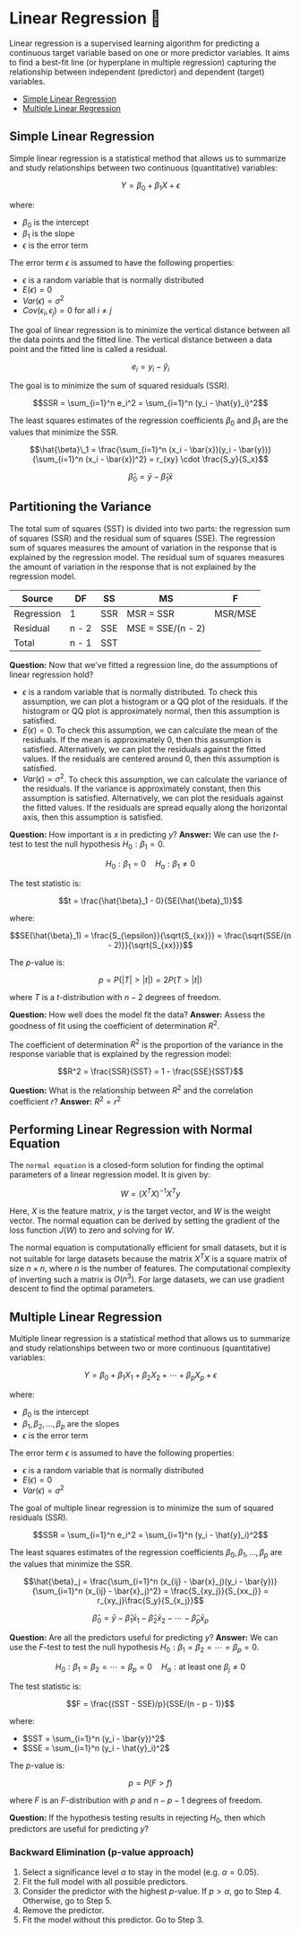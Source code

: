 # Linear Regression :leaves:
Linear regression is a supervised learning algorithm for predicting a continuous target variable based on one or more predictor variables. It aims to find a best-fit line (or hyperplane in multiple regression) capturing the relationship between independent (predictor) and dependent (target) variables.

- [Simple Linear Regression](#simple-linear-regression)
- [Multiple Linear Regression](#multiple-linear-regression)

## Simple Linear Regression
Simple linear regression is a statistical method that allows us to summarize and study relationships between two continuous (quantitative) variables:

$$Y = \beta_0 + \beta_1X + \epsilon$$

where:
- $\beta_0$ is the intercept
- $\beta_1$ is the slope
- $\epsilon$ is the error term

The error term $\epsilon$ is assumed to have the following properties:
- $\epsilon$ is a random variable that is normally distributed
- $E(\epsilon) = 0$
- $Var(\epsilon) = \sigma^2$
- $Cov(\epsilon_i, \epsilon_j) = 0$ for all $i \neq j$

The goal of linear regression is to minimize the vertical distance between all the data points and the fitted line. The vertical distance between a data point and the fitted line is called a residual.

$$e_i = y_i - \hat{y}_i$$

The goal is to minimize the sum of squared residuals (SSR).

$$SSR = \sum_{i=1}^n e_i^2 = \sum_{i=1}^n (y_i - \hat{y}_i)^2$$

The least squares estimates of the regression coefficients $\beta_0$ and $\beta_1$ are the values that minimize the SSR.

$$\hat{\beta}\_1 = \frac{\sum_{i=1}^n (x_i - \bar{x})(y_i - \bar{y})}{\sum_{i=1}^n (x_i - \bar{x})^2} = r_{xy} \cdot \frac{S_y}{S_x}$$

$$\hat{\beta}_0 = \bar{y} - \hat{\beta}_1\bar{x}$$

## Partitioning the Variance
The total sum of squares (SST) is divided into two parts: the regression sum of squares (SSR) and the residual sum of squares (SSE). The regression sum of squares measures the amount of variation in the response that is explained by the regression model. The residual sum of squares measures the amount of variation in the response that is not explained by the regression model.

| Source | DF | SS | MS | F |
| --- | --- | --- | --- | --- |
| Regression | 1 | SSR | MSR = SSR | MSR/MSE |
| Residual | n - 2 | SSE | MSE = SSE/(n - 2) | |
| Total | n - 1 | SST | | |

**Question:** Now that we've fitted a regression line, do the assumptions of linear regression hold?
- $\epsilon$ is a random variable that is normally distributed. To check this assumption, we can plot a histogram or a QQ plot of the residuals. If the histogram or QQ plot is approximately normal, then this assumption is satisfied.
- $E(\epsilon) = 0$. To check this assumption, we can calculate the mean of the residuals. If the mean is approximately 0, then this assumption is satisfied. Alternatively, we can plot the residuals against the fitted values. If the residuals are centered around 0, then this assumption is satisfied.
- $Var(\epsilon) = \sigma^2$. To check this assumption, we can calculate the variance of the residuals. If the variance is approximately constant, then this assumption is satisfied. Alternatively, we can plot the residuals against the fitted values. If the residuals are spread equally along the horizontal axis, then this assumption is satisfied.

**Question:** How important is $x$ in predicting $y$?
**Answer:** We can use the $t$-test to test the null hypothesis $H_0: \beta_1 = 0$.

$$H_0: \beta_1 = 0 \quad H_a: \beta_1 \neq 0$$

The test statistic is:

$$t = \frac{\hat{\beta}_1 - 0}{SE(\hat{\beta}_1)}$$

where:

$$SE(\hat{\beta}_1) = \frac{S_{\epsilon}}{\sqrt{S_{xx}}} = \frac{\sqrt{SSE/(n - 2)}}{\sqrt{S_{xx}}}$$

The $p$-value is:

$$p = P(|T| > |t|) = 2P(T > |t|)$$

where $T$ is a $t$-distribution with $n - 2$ degrees of freedom.

**Question:** How well does the model fit the data?
**Answer:** Assess the goodness of fit using the coefficient of determination $R^2$.

The coefficient of determination $R^2$ is the proportion of the variance in the response variable that is explained by the regression model:

$$R^2 = \frac{SSR}{SST} = 1 - \frac{SSE}{SST}$$

**Question:** What is the relationship between $R^2$ and the correlation coefficient $r$?
**Answer:** $R^2 = r^2$

## Performing Linear Regression with Normal Equation
The `normal equation` is a closed-form solution for finding the optimal parameters of a linear regression model. It is given by:

$$W = (X^T X)^{-1} X^T y$$

Here, $X$ is the feature matrix, $y$ is the target vector, and $W$ is the weight vector. The normal equation can be derived by setting the gradient of the loss function $J(W)$ to zero and solving for $W$.

The normal equation is computationally efficient for small datasets, but it is not suitable for large datasets because the matrix $X^T X$ is a square matrix of size $n \times n$, where $n$ is the number of features. The computational complexity of inverting such a matrix is $O(n^3)$. For large datasets, we can use gradient descent to find the optimal parameters.

## Multiple Linear Regression
Multiple linear regression is a statistical method that allows us to summarize and study relationships between two or more continuous (quantitative) variables:

$$Y = \beta_0 + \beta_1X_1 + \beta_2X_2 + \cdots + \beta_pX_p + \epsilon$$

where:
- $\beta_0$ is the intercept
- $\beta_1, \beta_2, \ldots, \beta_p$ are the slopes
- $\epsilon$ is the error term

The error term $\epsilon$ is assumed to have the following properties:
- $\epsilon$ is a random variable that is normally distributed
- $E(\epsilon) = 0$
- $Var(\epsilon) = \sigma^2$

The goal of multiple linear regression is to minimize the sum of squared residuals (SSR).

$$SSR = \sum_{i=1}^n e_i^2 = \sum_{i=1}^n (y_i - \hat{y}_i)^2$$

The least squares estimates of the regression coefficients $\beta_0, \beta_1, \ldots, \beta_p$ are the values that minimize the SSR.

$$\hat{\beta}_j = \frac{\sum_{i=1}^n (x_{ij} - \bar{x}_j)(y_i - \bar{y})}{\sum_{i=1}^n (x_{ij} - \bar{x}_j)^2} = \frac{S_{xy_j}}{S_{xx_j}} = r_{xy_j}\frac{S_y}{S_{x_j}}$$

$$\hat{\beta}_0 = \bar{y} - \hat{\beta}_1\bar{x}_1 - \hat{\beta}_2\bar{x}_2 - \cdots - \hat{\beta}_p\bar{x}_p$$

**Question:** Are all the predictors useful for predicting $y$?
**Answer:** We can use the $F$-test to test the null hypothesis $H_0: \beta_1 = \beta_2 = \cdots = \beta_p = 0$.

$$H_0: \beta_1 = \beta_2 = \cdots = \beta_p = 0 \quad H_a: \text{at least one } \beta_j \neq 0$$

The test statistic is:

$$F = \frac{(SST - SSE)/p}{SSE/(n - p - 1)}$$

where:
- $SST = \sum_{i=1}^n (y_i - \bar{y})^2$
- $SSE = \sum_{i=1}^n (y_i - \hat{y}_i)^2$

The $p$-value is:

$$p = P(F > f)$$

where $F$ is an $F$-distribution with $p$ and $n - p - 1$ degrees of freedom.

**Question:** If the hypothesis testing results in rejecting $H_0$, then which predictors are useful for predicting $y$?

### Backward Elimination (p-value approach)
1. Select a significance level $\alpha$ to stay in the model (e.g. $\alpha = 0.05$).
2. Fit the full model with all possible predictors.
3. Consider the predictor with the highest $p$-value. If $p > \alpha$, go to Step 4. Otherwise, go to Step 5.
4. Remove the predictor.
5. Fit the model without this predictor. Go to Step 3.
